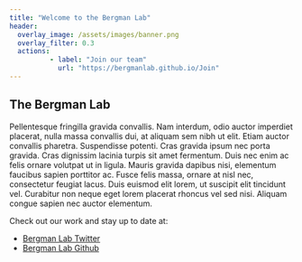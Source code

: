 ```yaml
---
title: "Welcome to the Bergman Lab" 
header:
  overlay_image: /assets/images/banner.png
  overlay_filter: 0.3
  actions:
          - label: "Join our team"
            url: "https://bergmanlab.github.io/Join"
---
```


## The Bergman Lab

Pellentesque fringilla gravida convallis. Nam interdum, odio auctor imperdiet placerat, nulla massa convallis dui, at aliquam sem nibh ut elit. Etiam auctor convallis pharetra. Suspendisse potenti. Cras gravida ipsum nec porta gravida. Cras dignissim lacinia turpis sit amet fermentum. Duis nec enim ac felis ornare volutpat ut in ligula. Mauris gravida dapibus nisi, elementum faucibus sapien porttitor ac. Fusce felis massa, ornare at nisl nec, consectetur feugiat lacus. Duis euismod elit lorem, ut suscipit elit tincidunt vel. Curabitur non neque eget lorem placerat rhoncus vel sed nisi. Aliquam congue sapien nec auctor elementum. 


Check out our work and stay up to date at:
* [Bergman Lab Twitter](https://twitter.com/caseybergman)
* [Bergman Lab Github](https://github.com/bergmanlab)